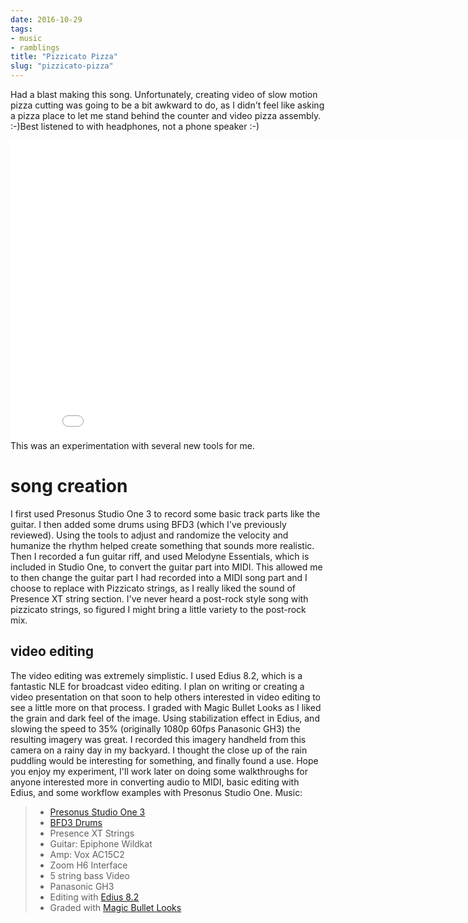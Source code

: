 ```yaml
---
date: 2016-10-29
tags:
- music
- ramblings
title: "Pizzicato Pizza"
slug: "pizzicato-pizza"
---
```


Had a blast making this song. Unfortunately, creating video of slow motion pizza cutting was going to be a bit awkward to do, as I didn't feel like asking a pizza place to let me stand behind the counter and video pizza assembly. :-)Best listened to with headphones, not a phone speaker :-)
<iframe width="853" height="480" src="ui8XTj23j2E?rel=0" frameborder="0" allowfullscreen></iframe>
 This was an experimentation with several new tools for me.

# song creation

I first used Presonus Studio One 3 to record some basic track parts like the guitar. I then added some drums using BFD3 (which I've previously reviewed). Using the tools to adjust and randomize the velocity and humanize the rhythm helped create something that sounds more realistic.
Then I recorded a fun guitar riff, and used Melodyne Essentials, which is included in Studio One, to convert the guitar part into MIDI. This allowed me to then change the guitar part I had recorded into a MIDI song part and I choose to replace with Pizzicato strings, as I really liked the sound of Presence XT string section. I've never heard a post-rock style song with pizzicato strings, so figured I might bring a little variety to the post-rock mix.

## video editing

The video editing was extremely simplistic. I used Edius 8.2, which is a fantastic NLE for broadcast video editing. I plan on writing or creating a video presentation on that soon to help others interested in video editing to see a little more on that process. I graded with Magic Bullet Looks as I liked the grain and dark feel of the image. Using stabilization effect in Edius, and slowing the speed to 35% (originally 1080p 60fps Panasonic GH3) the resulting imagery was great. I recorded this imagery handheld from this camera on a rainy day in my backyard. I thought the close up of the rain puddling would be interesting for something, and finally found a use.
Hope you enjoy my experiment, I'll work later on doing some walkthroughs for anyone interested more in converting audio to MIDI, basic editing with Edius, and some workflow examples with Presonus Studio One.
Music:

> *   [Presonus Studio One 3](http://bit.ly/2fqxkAq)
> *   [BFD3 Drums](http://bit.ly/2dHCt87)
> *   Presence XT Strings
> *   Guitar: Epiphone Wildkat
> *   Amp: Vox AC15C2
> *   Zoom H6 Interface
> *   5 string bass
>   Video
> *   Panasonic GH3
> *   Editing with [Edius 8.2 ](http://bit.ly/2fqxVlw)
> *   Graded with [Magic Bullet Looks](http://bit.ly/2fqzxvT)
